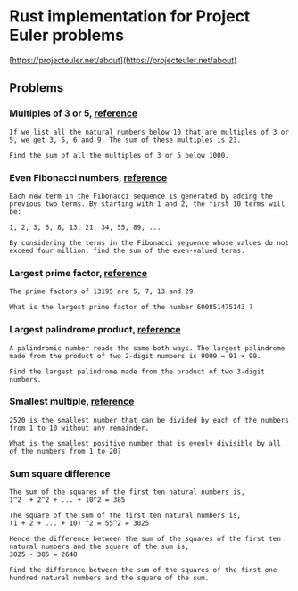 # Rust implementation for Project Euler problems

[https://projecteuler.net/about](https://projecteuler.net/about)


## Problems 

### Multiples of 3 or 5, [reference](https://projecteuler.net/problem=1)
```
If we list all the natural numbers below 10 that are multiples of 3 or 5, we get 3, 5, 6 and 9. The sum of these multiples is 23.

Find the sum of all the multiples of 3 or 5 below 1000.
```
### Even Fibonacci numbers, [reference](https://projecteuler.net/problem=2)
```
Each new term in the Fibonacci sequence is generated by adding the previous two terms. By starting with 1 and 2, the first 10 terms will be:

1, 2, 3, 5, 8, 13, 21, 34, 55, 89, ...

By considering the terms in the Fibonacci sequence whose values do not exceed four million, find the sum of the even-valued terms.

```
### Largest prime factor, [reference](https://projecteuler.net/problem=3)
```
The prime factors of 13195 are 5, 7, 13 and 29.

What is the largest prime factor of the number 600851475143 ?
```

### Largest palindrome product, [reference](https://projecteuler.net/problem=4)

```
A palindromic number reads the same both ways. The largest palindrome made from the product of two 2-digit numbers is 9009 = 91 × 99.

Find the largest palindrome made from the product of two 3-digit numbers.
```

### Smallest multiple, [reference](https://projecteuler.net/problem=5)

```
2520 is the smallest number that can be divided by each of the numbers from 1 to 10 without any remainder.

What is the smallest positive number that is evenly divisible by all of the numbers from 1 to 20?
```

### Sum square difference

```
The sum of the squares of the first ten natural numbers is, 
1^2  + 2^2 + ... + 10^2 = 385

The square of the sum of the first ten natural numbers is,
(1 + 2 + ... + 10) ^2 = 55^2 = 3025

Hence the difference between the sum of the squares of the first ten natural numbers and the square of the sum is,
3025 - 385 = 2640

Find the difference between the sum of the squares of the first one hundred natural numbers and the square of the sum.
```